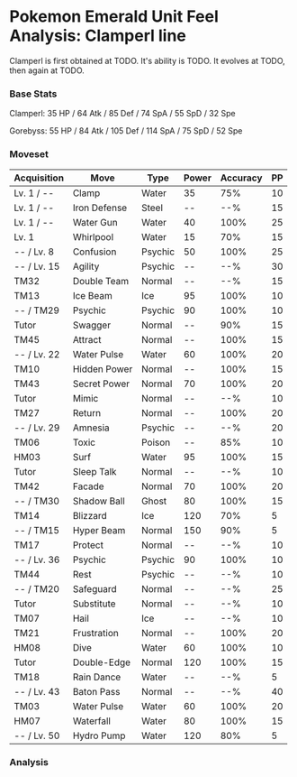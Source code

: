 # Pokemon Emerald Unit Feel Analysis: Clamperl line

Clamperl is first obtained at TODO. It's ability is TODO. It evolves at TODO, then again at TODO.

### Base Stats

Clamperl: 35 HP / 64 Atk / 85 Def / 74 SpA / 55 SpD / 32 Spe

Gorebyss: 55 HP / 84 Atk / 105 Def / 114 SpA / 75 SpD / 52 Spe

### Moveset

|Acquisition|Move        |Type   |Power|Accuracy|PP |
|---        |---         |---    |---  |---     |---|
|Lv. 1 / -- |Clamp       |Water  |35   |75%     |10 |
|Lv. 1 / -- |Iron Defense|Steel  |--   |--%     |15 |
|Lv. 1 / -- |Water Gun   |Water  |40   |100%    |25 |
|Lv. 1      |Whirlpool   |Water  |15   |70%     |15 |
|-- / Lv. 8 |Confusion   |Psychic|50   |100%    |25 |
|-- / Lv. 15|Agility     |Psychic|--   |--%     |30 |
|TM32       |Double Team |Normal |--   |--%     |15 |
|TM13       |Ice Beam    |Ice    |95   |100%    |10 |
|-- / TM29  |Psychic     |Psychic|90   |100%    |10 |
|Tutor      |Swagger     |Normal |--   |90%     |15 |
|TM45       |Attract     |Normal |--   |100%    |15 |
|-- / Lv. 22|Water Pulse |Water  |60   |100%    |20 |
|TM10       |Hidden Power|Normal |--   |100%    |15 |
|TM43       |Secret Power|Normal |70   |100%    |20 |
|Tutor      |Mimic       |Normal |--   |--%     |10 |
|TM27       |Return      |Normal |--   |100%    |20 |
|-- / Lv. 29|Amnesia     |Psychic|--   |--%     |20 |
|TM06       |Toxic       |Poison |--   |85%     |10 |
|HM03       |Surf        |Water  |95   |100%    |15 |
|Tutor      |Sleep Talk  |Normal |--   |--%     |10 |
|TM42       |Facade      |Normal |70   |100%    |20 |
|-- / TM30  |Shadow Ball |Ghost  |80   |100%    |15 |
|TM14       |Blizzard    |Ice    |120  |70%     |5  |
|-- / TM15  |Hyper Beam  |Normal |150  |90%     |5  |
|TM17       |Protect     |Normal |--   |--%     |10 |
|-- / Lv. 36|Psychic     |Psychic|90   |100%    |10 |
|TM44       |Rest        |Psychic|--   |--%     |10 |
|-- / TM20  |Safeguard   |Normal |--   |--%     |25 |
|Tutor      |Substitute  |Normal |--   |--%     |10 |
|TM07       |Hail        |Ice    |--   |--%     |10 |
|TM21       |Frustration |Normal |--   |100%    |20 |
|HM08       |Dive        |Water  |60   |100%    |10 |
|Tutor      |Double-Edge |Normal |120  |100%    |15 |
|TM18       |Rain Dance  |Water  |--   |--%     |5  |
|-- / Lv. 43|Baton Pass  |Normal |--   |--%     |40 |
|TM03       |Water Pulse |Water  |60   |100%    |20 |
|HM07       |Waterfall   |Water  |80   |100%    |15 |
|-- / Lv. 50|Hydro Pump  |Water  |120  |80%     |5  |

### Analysis